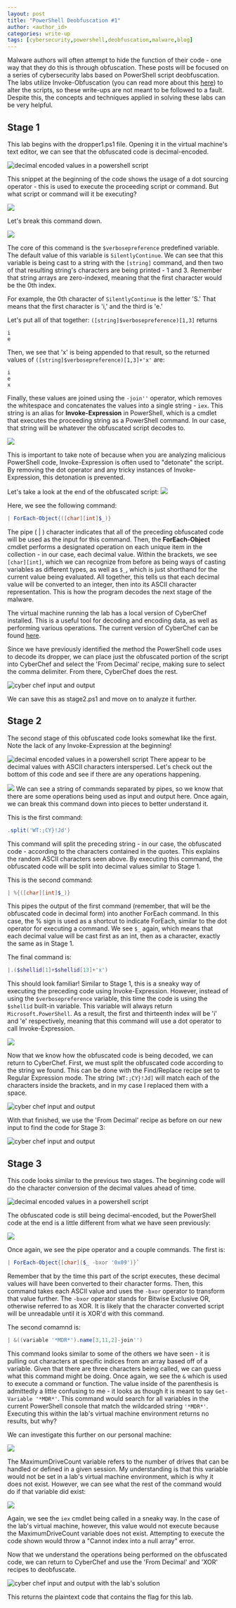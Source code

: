 ```yaml
---
layout: post
title: "PowerShell Deobfuscation #1"
author: <author_id> 
categories: write-up
tags: [cybersecurity,powershell,deobfuscation,malware,blog]
---
```


Malware authors will often attempt to hide the function of their code - one way that they do this is through obfuscation. These posts will be focused on a series of cybersecurity labs based on PowerShell script deobfuscation. The labs utilize Invoke-Obfuscation (you can read more about this [here](https://github.com/danielbohannon/Invoke-Obfuscation)) to alter the scripts, so these write-ups are not meant to be followed to a fault. Despite this, the concepts and techniques applied in solving these labs can be very helpful.

## Stage 1

This lab begins with the dropper1.ps1 file. Opening it in the virtual machine's text editor, we can see that the obfuscated code is decimal-encoded.

![decimal encoded values in a powershell script](assets\img\powershell-deob-1\Dropper1_Overview.jpg)

This snippet at the beginning of the code shows the usage of a dot sourcing operator - this is used to execute the proceeding script or command. But what script or command will it be executing?

![](assets\img\powershell-deob-1\Dropper1_IEX.jpg)

Let's break this command down.

![](assets\img\powershell-deob-1\Dropper1_IEX2.jpg)

The core of this command is the `$verbosepreference` predefined variable. The default value of this variable is `SilentlyContinue`. We can see that this variable is being cast to a string with the `[string]` command, and then two of that resulting string's characters are being printed - 1 and 3. Remember that string arrays are zero-indexed, meaning that the first character would be the 0th index.

For example, the 0th character of `SilentlyContinue` is the letter 'S.' That means that the first character is 'i,' and the third is 'e.'

Let's put all of that together:
`([string]$verbosepreference)[1,3]` returns
```
i
e
```
Then, we see that 'x' is being appended to that result, so the returned values of `([string]$verbosepreference)[1,3]+'x'` are:
```
i
e
x
```

Finally, these values are joined using the `-join''` operator, which removes the whitespace and concatenates the values into a single string - `iex`. This string is an alias for **Invoke-Expression** in PowerShell, which is a cmdlet that executes the proceeding string as a PowerShell command. In our case, that string will be whatever the obfuscated script decodes to.

![](assets\img\powershell-deob-1\Dropper1_IEX2.jpg)

This is important to take note of because when you are analyzing malicious PowerShell code, Invoke-Expression is often used to "detonate" the script. By removing the dot operator and any tricky instances of Invoke-Expression, this detonation is prevented.

Let's take a look at the end of the obfuscated script:
![](assets\img\powershell-deob-1\Dropper1_End2.jpg)

Here, we see the following command:
``` powershell
| ForEach-Object{([char][int]$_)}
```
The pipe ( | ) character indicates that all of the preceding obfuscated code will be used as the input for this command. Then, the **ForEach-Object** cmdlet performs a designated operation on each unique item in the collection - in our case, each decimal value. Within the brackets, we see `[char][int]`, which we can recognize from before as being ways of casting variables as different types, as well as `$_`, which is just shorthand for the current value being evaluated. All together, this tells us that each decimal value will be converted to an integer, then into its ASCII character representation. This is how the program decodes the next stage of the malware.

The virtual machine running the lab has a local version of CyberChef installed. This is a useful tool for decoding and encoding data, as well as performing various operations. The current version of CyberChef can be found [here](https://gchq.github.io/CyberChef/).

Since we have previously identified the method the PowerShell code uses to decode its dropper, we can place just the obfuscated portion of the script into CyberChef and select the 'From Decimal' recipe, making sure to select the comma delimiter. From there, CyberChef does the rest.

![cyber chef input and output](assets\img\powershell-deob-1\Dropper1_CyberChef.jpg)

We can save this as stage2.ps1 and move on to analyze it further.

## Stage 2

The second stage of this obfuscated code looks somewhat like the first. Note the lack of any Invoke-Expression at the beginning!

![decimal encoded values in a powershell script](assets\img\powershell-deob-1\Stage2_Overview.jpg)
There appear to be decimal values with ASCII characters interspersed. Let's check out the bottom of this code and see if there are any operations happening.

![](assets\img\powershell-deob-1\Stage2-End.jpg)
We can see a string of commands separated by pipes, so we know that there are some operations being used as input and output here. Once again, we can break this command down into pieces to better understand it.

This is the first command:
```powershell
.split('WT:;CY}!Jd')
```
This command will split the preceding string - in our case, the obfuscated code - according to the characters contained in the quotes. This explains the random ASCII characters seen above. By executing this command, the obfuscated code will be split into decimal values similar to Stage 1.

This is the second command:
```powershell
| %{([char][int]$_)}
```
This pipes the output of the first command (remember, that will be the obfuscated code in decimal form) into another ForEach command. In this case, the % sign is used as a shortcut to indicate ForEach, similar to the dot operator for executing a command. We see `$_` again, which means that each decimal value will be cast first as an int, then as a character, exactly the same as in Stage 1.

The final command is:
```powershell
|.($shellid[1]+$shellid[13]+'x')
```
This should look familiar! Similar to Stage 1, this is a sneaky way of executing the preceding code using Invoke-Expression. However, instead of using the `$verbosepreference` variable, this time the code is using the `$shellid` built-in variable. This variable will always return `Microsoft.PowerShell`. As a result, the first and thirteenth index will be 'i' and 'e' respectively, meaning that this command will use a dot operator to call Invoke-Expression.

![](assets\img\powershell-deob-1\Stage2_IEX2.jpg)

Now that we know how the obfuscated code is being decoded, we can return to CyberChef. First, we must split the obfuscated code according to the string we found. This can be done with the Find/Replace recipe set to Regular Expression mode. The string `[WT:;CY}!Jd]` will match each of the characters inside the brackets, and in my case I replaced them with a space.

![cyber chef input and output](assets\img\powershell-deob-1\Stage2_CyberChef.jpg)

With that finished, we use the 'From Decimal' recipe as before on our new input to find the code for Stage 3:

![cyber chef input and output](assets\img\powershell-deob-1\Stage2_to_Stage3.jpg)

## Stage 3

This code looks similar to the previous two stages. The beginning code will do the character conversion of the decimal values ahead of time.

![decimal encoded values in a powershell script](assets\img\powershell-deob-1\Stage3_Overview.jpg)

The obfuscated code is still being decimal-encoded, but the PowerShell code at the end is a little different from what we have seen previously:

![](assets\img\powershell-deob-1\Stage3_End.jpg)

Once again, we see the pipe operator and a couple commands. The first is: 
```powershell
| ForEach-Object{[char]($_ -bxor '0x09')}`
```
Remember that by the time this part of the script executes, these decimal values will have been converted to their character forms. Then, this command takes each ASCII value and uses the `-bxor` operator to transform that value further. The `-bxor` operator stands for Bitwise Exclusive OR, otherwise referred to as XOR. It is likely that the character converted script will be unreadable until it is XOR'd with this command.

The second comamnd is:
```powershell
| &((variable '*MDR*').name[3,11,2]-join'')
```
This command looks similar to some of the others we have seen - it is pulling out characters at specific indices from an array based off of a variable. Given that there are three characters being called, we can guess what this command might be doing. Once again, we see the `&` which is used to execute a command or function. The value inside of the parenthesis is admittedly a little confusing to me - it looks as though it is meant to say `Get-Variable '*MDR*'`. This command would search for all variables in the current PowerShell console that match the wildcarded string `'*MDR*'`. Executing this within the lab's virtual machine environment returns no results, but why?

We can investigate this further on our personal machine:

![](assets\img\powershell-deob-1\Stage3_MDR.jpg)

The MaximumDriveCount variable refers to the number of drives that can be handled or defined in a given session. My understanding is that this variable would not be set in a lab's virtual machine environment, which is why it does not exist. However, we can see what the rest of the command would do if that variable did exist:

![](assets\img\powershell-deob-1\Stage3_MDR2.jpg)

Again, we see the `iex` cmdlet being called in a sneaky way. In the case of the lab's virtual machine, however, this value would not execute because the MaximumDriveCount variable does not exist. Attempting to execute the code shown would throw a "Cannot index into a null array" error.

Now that we understand the operations being performed on the obfuscated code, we can return to CyberChef and use the 'From Decimal' and 'XOR' recipes to deobfuscate.

![cyber chef input and output with the lab's solution](assets\img\powershell-deob-1\Stage4_Solution.jpg)

This returns the plaintext code that contains the flag for this lab.